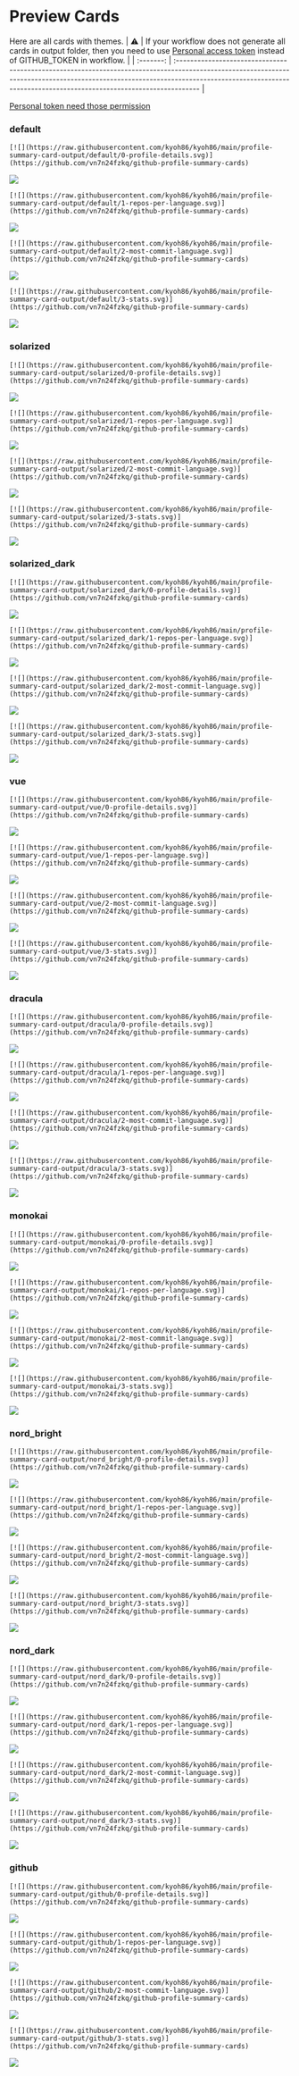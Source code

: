 
# Preview Cards

Here are all cards with themes.
| :warning: | If your workflow does not generate all cards in output folder, then you need to use [Personal access token](https://docs.github.com/en/actions/configuring-and-managing-workflows/creating-and-storing-encrypted-secrets) instead of GITHUB_TOKEN in workflow. |
| :-------: | :------------------------------------------------------------------------------------------------------------------------------------------------------------------------------------------------------------------------------------------------ |

[Personal token need those permission](https://github.com/vn7n24fzkq/github-profile-summary-cards/wiki/Personal-access-token-permissions)


### default


```
[![](https://raw.githubusercontent.com/kyoh86/kyoh86/main/profile-summary-card-output/default/0-profile-details.svg)](https://github.com/vn7n24fzkq/github-profile-summary-cards)
```
![](https://raw.githubusercontent.com/kyoh86/kyoh86/main/profile-summary-card-output/default/0-profile-details.svg)


```
[![](https://raw.githubusercontent.com/kyoh86/kyoh86/main/profile-summary-card-output/default/1-repos-per-language.svg)](https://github.com/vn7n24fzkq/github-profile-summary-cards)
```
![](https://raw.githubusercontent.com/kyoh86/kyoh86/main/profile-summary-card-output/default/1-repos-per-language.svg)


```
[![](https://raw.githubusercontent.com/kyoh86/kyoh86/main/profile-summary-card-output/default/2-most-commit-language.svg)](https://github.com/vn7n24fzkq/github-profile-summary-cards)
```
![](https://raw.githubusercontent.com/kyoh86/kyoh86/main/profile-summary-card-output/default/2-most-commit-language.svg)


```
[![](https://raw.githubusercontent.com/kyoh86/kyoh86/main/profile-summary-card-output/default/3-stats.svg)](https://github.com/vn7n24fzkq/github-profile-summary-cards)
```
![](https://raw.githubusercontent.com/kyoh86/kyoh86/main/profile-summary-card-output/default/3-stats.svg)


### solarized


```
[![](https://raw.githubusercontent.com/kyoh86/kyoh86/main/profile-summary-card-output/solarized/0-profile-details.svg)](https://github.com/vn7n24fzkq/github-profile-summary-cards)
```
![](https://raw.githubusercontent.com/kyoh86/kyoh86/main/profile-summary-card-output/solarized/0-profile-details.svg)


```
[![](https://raw.githubusercontent.com/kyoh86/kyoh86/main/profile-summary-card-output/solarized/1-repos-per-language.svg)](https://github.com/vn7n24fzkq/github-profile-summary-cards)
```
![](https://raw.githubusercontent.com/kyoh86/kyoh86/main/profile-summary-card-output/solarized/1-repos-per-language.svg)


```
[![](https://raw.githubusercontent.com/kyoh86/kyoh86/main/profile-summary-card-output/solarized/2-most-commit-language.svg)](https://github.com/vn7n24fzkq/github-profile-summary-cards)
```
![](https://raw.githubusercontent.com/kyoh86/kyoh86/main/profile-summary-card-output/solarized/2-most-commit-language.svg)


```
[![](https://raw.githubusercontent.com/kyoh86/kyoh86/main/profile-summary-card-output/solarized/3-stats.svg)](https://github.com/vn7n24fzkq/github-profile-summary-cards)
```
![](https://raw.githubusercontent.com/kyoh86/kyoh86/main/profile-summary-card-output/solarized/3-stats.svg)


### solarized_dark


```
[![](https://raw.githubusercontent.com/kyoh86/kyoh86/main/profile-summary-card-output/solarized_dark/0-profile-details.svg)](https://github.com/vn7n24fzkq/github-profile-summary-cards)
```
![](https://raw.githubusercontent.com/kyoh86/kyoh86/main/profile-summary-card-output/solarized_dark/0-profile-details.svg)


```
[![](https://raw.githubusercontent.com/kyoh86/kyoh86/main/profile-summary-card-output/solarized_dark/1-repos-per-language.svg)](https://github.com/vn7n24fzkq/github-profile-summary-cards)
```
![](https://raw.githubusercontent.com/kyoh86/kyoh86/main/profile-summary-card-output/solarized_dark/1-repos-per-language.svg)


```
[![](https://raw.githubusercontent.com/kyoh86/kyoh86/main/profile-summary-card-output/solarized_dark/2-most-commit-language.svg)](https://github.com/vn7n24fzkq/github-profile-summary-cards)
```
![](https://raw.githubusercontent.com/kyoh86/kyoh86/main/profile-summary-card-output/solarized_dark/2-most-commit-language.svg)


```
[![](https://raw.githubusercontent.com/kyoh86/kyoh86/main/profile-summary-card-output/solarized_dark/3-stats.svg)](https://github.com/vn7n24fzkq/github-profile-summary-cards)
```
![](https://raw.githubusercontent.com/kyoh86/kyoh86/main/profile-summary-card-output/solarized_dark/3-stats.svg)


### vue


```
[![](https://raw.githubusercontent.com/kyoh86/kyoh86/main/profile-summary-card-output/vue/0-profile-details.svg)](https://github.com/vn7n24fzkq/github-profile-summary-cards)
```
![](https://raw.githubusercontent.com/kyoh86/kyoh86/main/profile-summary-card-output/vue/0-profile-details.svg)


```
[![](https://raw.githubusercontent.com/kyoh86/kyoh86/main/profile-summary-card-output/vue/1-repos-per-language.svg)](https://github.com/vn7n24fzkq/github-profile-summary-cards)
```
![](https://raw.githubusercontent.com/kyoh86/kyoh86/main/profile-summary-card-output/vue/1-repos-per-language.svg)


```
[![](https://raw.githubusercontent.com/kyoh86/kyoh86/main/profile-summary-card-output/vue/2-most-commit-language.svg)](https://github.com/vn7n24fzkq/github-profile-summary-cards)
```
![](https://raw.githubusercontent.com/kyoh86/kyoh86/main/profile-summary-card-output/vue/2-most-commit-language.svg)


```
[![](https://raw.githubusercontent.com/kyoh86/kyoh86/main/profile-summary-card-output/vue/3-stats.svg)](https://github.com/vn7n24fzkq/github-profile-summary-cards)
```
![](https://raw.githubusercontent.com/kyoh86/kyoh86/main/profile-summary-card-output/vue/3-stats.svg)


### dracula


```
[![](https://raw.githubusercontent.com/kyoh86/kyoh86/main/profile-summary-card-output/dracula/0-profile-details.svg)](https://github.com/vn7n24fzkq/github-profile-summary-cards)
```
![](https://raw.githubusercontent.com/kyoh86/kyoh86/main/profile-summary-card-output/dracula/0-profile-details.svg)


```
[![](https://raw.githubusercontent.com/kyoh86/kyoh86/main/profile-summary-card-output/dracula/1-repos-per-language.svg)](https://github.com/vn7n24fzkq/github-profile-summary-cards)
```
![](https://raw.githubusercontent.com/kyoh86/kyoh86/main/profile-summary-card-output/dracula/1-repos-per-language.svg)


```
[![](https://raw.githubusercontent.com/kyoh86/kyoh86/main/profile-summary-card-output/dracula/2-most-commit-language.svg)](https://github.com/vn7n24fzkq/github-profile-summary-cards)
```
![](https://raw.githubusercontent.com/kyoh86/kyoh86/main/profile-summary-card-output/dracula/2-most-commit-language.svg)


```
[![](https://raw.githubusercontent.com/kyoh86/kyoh86/main/profile-summary-card-output/dracula/3-stats.svg)](https://github.com/vn7n24fzkq/github-profile-summary-cards)
```
![](https://raw.githubusercontent.com/kyoh86/kyoh86/main/profile-summary-card-output/dracula/3-stats.svg)


### monokai


```
[![](https://raw.githubusercontent.com/kyoh86/kyoh86/main/profile-summary-card-output/monokai/0-profile-details.svg)](https://github.com/vn7n24fzkq/github-profile-summary-cards)
```
![](https://raw.githubusercontent.com/kyoh86/kyoh86/main/profile-summary-card-output/monokai/0-profile-details.svg)


```
[![](https://raw.githubusercontent.com/kyoh86/kyoh86/main/profile-summary-card-output/monokai/1-repos-per-language.svg)](https://github.com/vn7n24fzkq/github-profile-summary-cards)
```
![](https://raw.githubusercontent.com/kyoh86/kyoh86/main/profile-summary-card-output/monokai/1-repos-per-language.svg)


```
[![](https://raw.githubusercontent.com/kyoh86/kyoh86/main/profile-summary-card-output/monokai/2-most-commit-language.svg)](https://github.com/vn7n24fzkq/github-profile-summary-cards)
```
![](https://raw.githubusercontent.com/kyoh86/kyoh86/main/profile-summary-card-output/monokai/2-most-commit-language.svg)


```
[![](https://raw.githubusercontent.com/kyoh86/kyoh86/main/profile-summary-card-output/monokai/3-stats.svg)](https://github.com/vn7n24fzkq/github-profile-summary-cards)
```
![](https://raw.githubusercontent.com/kyoh86/kyoh86/main/profile-summary-card-output/monokai/3-stats.svg)


### nord_bright


```
[![](https://raw.githubusercontent.com/kyoh86/kyoh86/main/profile-summary-card-output/nord_bright/0-profile-details.svg)](https://github.com/vn7n24fzkq/github-profile-summary-cards)
```
![](https://raw.githubusercontent.com/kyoh86/kyoh86/main/profile-summary-card-output/nord_bright/0-profile-details.svg)


```
[![](https://raw.githubusercontent.com/kyoh86/kyoh86/main/profile-summary-card-output/nord_bright/1-repos-per-language.svg)](https://github.com/vn7n24fzkq/github-profile-summary-cards)
```
![](https://raw.githubusercontent.com/kyoh86/kyoh86/main/profile-summary-card-output/nord_bright/1-repos-per-language.svg)


```
[![](https://raw.githubusercontent.com/kyoh86/kyoh86/main/profile-summary-card-output/nord_bright/2-most-commit-language.svg)](https://github.com/vn7n24fzkq/github-profile-summary-cards)
```
![](https://raw.githubusercontent.com/kyoh86/kyoh86/main/profile-summary-card-output/nord_bright/2-most-commit-language.svg)


```
[![](https://raw.githubusercontent.com/kyoh86/kyoh86/main/profile-summary-card-output/nord_bright/3-stats.svg)](https://github.com/vn7n24fzkq/github-profile-summary-cards)
```
![](https://raw.githubusercontent.com/kyoh86/kyoh86/main/profile-summary-card-output/nord_bright/3-stats.svg)


### nord_dark


```
[![](https://raw.githubusercontent.com/kyoh86/kyoh86/main/profile-summary-card-output/nord_dark/0-profile-details.svg)](https://github.com/vn7n24fzkq/github-profile-summary-cards)
```
![](https://raw.githubusercontent.com/kyoh86/kyoh86/main/profile-summary-card-output/nord_dark/0-profile-details.svg)


```
[![](https://raw.githubusercontent.com/kyoh86/kyoh86/main/profile-summary-card-output/nord_dark/1-repos-per-language.svg)](https://github.com/vn7n24fzkq/github-profile-summary-cards)
```
![](https://raw.githubusercontent.com/kyoh86/kyoh86/main/profile-summary-card-output/nord_dark/1-repos-per-language.svg)


```
[![](https://raw.githubusercontent.com/kyoh86/kyoh86/main/profile-summary-card-output/nord_dark/2-most-commit-language.svg)](https://github.com/vn7n24fzkq/github-profile-summary-cards)
```
![](https://raw.githubusercontent.com/kyoh86/kyoh86/main/profile-summary-card-output/nord_dark/2-most-commit-language.svg)


```
[![](https://raw.githubusercontent.com/kyoh86/kyoh86/main/profile-summary-card-output/nord_dark/3-stats.svg)](https://github.com/vn7n24fzkq/github-profile-summary-cards)
```
![](https://raw.githubusercontent.com/kyoh86/kyoh86/main/profile-summary-card-output/nord_dark/3-stats.svg)


### github


```
[![](https://raw.githubusercontent.com/kyoh86/kyoh86/main/profile-summary-card-output/github/0-profile-details.svg)](https://github.com/vn7n24fzkq/github-profile-summary-cards)
```
![](https://raw.githubusercontent.com/kyoh86/kyoh86/main/profile-summary-card-output/github/0-profile-details.svg)


```
[![](https://raw.githubusercontent.com/kyoh86/kyoh86/main/profile-summary-card-output/github/1-repos-per-language.svg)](https://github.com/vn7n24fzkq/github-profile-summary-cards)
```
![](https://raw.githubusercontent.com/kyoh86/kyoh86/main/profile-summary-card-output/github/1-repos-per-language.svg)


```
[![](https://raw.githubusercontent.com/kyoh86/kyoh86/main/profile-summary-card-output/github/2-most-commit-language.svg)](https://github.com/vn7n24fzkq/github-profile-summary-cards)
```
![](https://raw.githubusercontent.com/kyoh86/kyoh86/main/profile-summary-card-output/github/2-most-commit-language.svg)


```
[![](https://raw.githubusercontent.com/kyoh86/kyoh86/main/profile-summary-card-output/github/3-stats.svg)](https://github.com/vn7n24fzkq/github-profile-summary-cards)
```
![](https://raw.githubusercontent.com/kyoh86/kyoh86/main/profile-summary-card-output/github/3-stats.svg)

